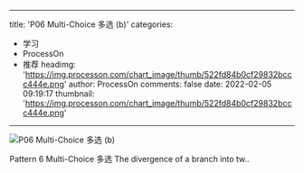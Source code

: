 
---
title: 'P06 Multi-Choice 多选 (b)'
categories: 
 - 学习
 - ProcessOn
 - 推荐
headimg: 'https://img.processon.com/chart_image/thumb/522fd84b0cf29832bccc444e.png'
author: ProcessOn
comments: false
date: 2022-02-05 09:19:17
thumbnail: 'https://img.processon.com/chart_image/thumb/522fd84b0cf29832bccc444e.png'
---

<div>   
<img class="thumb" alt="P06 Multi-Choice 多选 (b)" src="https://img.processon.com/chart_image/thumb/522fd84b0cf29832bccc444e.png" referrerpolicy="no-referrer">
<p>Pattern 6 Multi-Choice 多选
The divergence of a branch into tw..</p>  
</div>
            